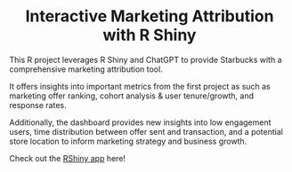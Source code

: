 <h1 align="center"> Interactive Marketing Attribution with R Shiny </h1>

This R project leverages R Shiny and ChatGPT to provide Starbucks with a comprehensive marketing attribution tool.

It offers insights into important metrics from the first project as such as marketing offer ranking, cohort analysis & user tenure/growth, and response rates. 

Additionally, the dashboard provides new insights into low engagement users, time distribution between offer sent and transaction, and a potential store location to inform marketing strategy and business growth.

Check out the [RShiny app](https://rewardsoffermarketingattribution2.shinyapps.io/starbucksv2/) here!
